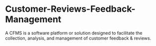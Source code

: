 # Customer-Reviews-Feedback-Management
A CFMS is a software platform or solution designed to facilitate the collection, analysis, and management of customer feedback &amp; reviews. 
